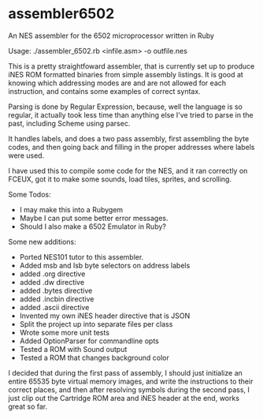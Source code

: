 # assembler6502

An NES assembler for the 6502 microprocessor written in Ruby

 Usage: ./assembler\_6502.rb <infile.asm> -o outfile.nes

  This is a pretty straightfoward assembler, that is currently set up
  to produce iNES ROM formatted binaries from simple assembly listings.
  It is good at knowing which addressing modes are and are not allowed for 
  each instruction, and contains some examples of correct syntax.

  Parsing is done by Regular Expression, because, well the language is
  so regular, it actually took less time than anything else I've tried
  to parse in the past, including Scheme using parsec.
  
  It handles labels, and does a two pass assembly, first assembling
  the byte codes, and then going back and filling in the proper addresses
  where labels were used.

  I have used this to compile some code for the NES, and it ran correctly
  on FCEUX, got it to make some sounds, load tiles, sprites, and scrolling.

  Some Todos:
  - I may make this into a Rubygem
  - Maybe I can put some better error messages.
  - Should I also make a 6502 Emulator in Ruby?

 Some new additions:
  - Ported NES101 tutor to this assembler.
  - Added msb and lsb byte selectors on address labels
  - added .org directive
  - added .dw directive
  - added .bytes directive
  - added .incbin directive
  - added .ascii directive
  - Invented my own iNES header directive that is JSON
  - Split the project up into separate files per class
  - Wrote some more unit tests
  - Added OptionParser for commandline opts
  - Tested a ROM with Sound output
  - Tested a ROM that changes background color

I decided that during the first pass of assembly, I should just initialize
an entire 65535 byte virtual memory images, and write the instructions to
their correct places, and then after resolving symbols during the second pass,
I just clip out the Cartridge ROM area and iNES header at the end, works great 
so far.

